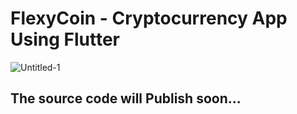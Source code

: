 # FlexyCoin - Cryptocurrency App Using Flutter 
![Untitled-1](https://user-images.githubusercontent.com/91388754/205259298-9d2c2168-477a-4b7f-a987-7b29562c8455.png)

## The source code will Publish soon...
